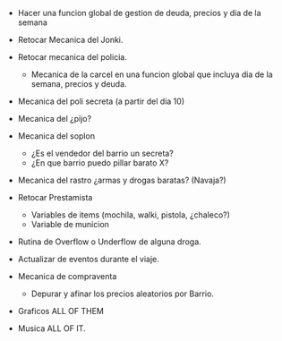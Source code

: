 - Hacer una funcion global de gestion de deuda, precios y dia de la semana

- Retocar Mecanica del Jonki.

- Retocar mecanica del policia.
    - Mecanica de la carcel en una funcion global que incluya dia de la semana, precios y deuda.

- Mecanica del poli secreta (a partir del dia 10)

- Mecanica del ¿pijo?

- Mecanica del soplon
    - ¿Es el vendedor del barrio un secreta?
    - ¿En que barrio puedo pillar barato X?

- Mecanica del rastro
    ¿armas y drogas baratas? (Navaja?)

- Retocar Prestamista
    - Variables de items (mochila, walki, pistola, ¿chaleco?)
    - Variable de municion

- Rutina de Overflow o Underflow de alguna droga.

- Actualizar de eventos durante el viaje.

- Mecanica de compraventa
    - Depurar y afinar los precios aleatorios por Barrio.

- Graficos
    ALL OF THEM

- Musica
    ALL OF IT.